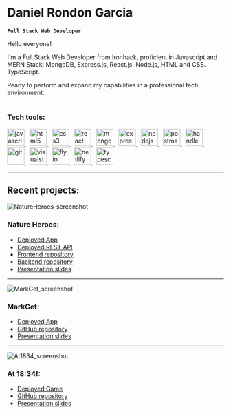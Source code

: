 # Daniel Rondon Garcia

**`Full Stack Web Developer`**

Hello everyone!

I'm a Full Stack Web Developer from Ironhack, proficient in Javascript and MERN Stack: MongoDB, Express.js, React.js, Node.js, HTML and CSS. TypeScript.

Ready to perform and expand my capabilities in a professional tech environment.

#

### Tech tools:

<div>
  <p align="left">
    <a href="https://www.javascript.com/" target="_blank" rel="noreferrer">
      <img
        src="https://www.svgrepo.com/show/353925/javascript.svg"
        alt="javascript"
        width="40"
      />
    </a>
    &nbsp;
    <a href="https://html.spec.whatwg.org/" target="_blank" rel="noreferrer">
      <img
        src="https://www.svgrepo.com/show/452228/html-5.svg"
        alt="html5"
        width="40"
      />
    </a>
    &nbsp;
    <a href="https://www.w3.org/Style/CSS/#specs" target="_blank" rel="noreferrer">
      <img
        src="https://www.svgrepo.com/show/452185/css-3.svg"
        alt="css3"
        width="40"
      />
    </a>
    &nbsp;
    <a href="https://react.dev/" target="_blank" rel="noreferrer">
      <img
        src="https://www.svgrepo.com/show/452092/react.svg"
        alt="react"
        width="40"
      />
    </a>
    &nbsp;
    <a href="https://www.mongodb.com/" target="_blank" rel="noreferrer">
      <img
        src="https://www.svgrepo.com/show/331488/mongodb.svg"
        alt="mongodb"
        width="40"
      />
    </a>
    &nbsp;
    <a href="https://expressjs.com/" target="_blank" rel="noreferrer">
      <img
        src="https://img.icons8.com/officexs/512/express-js.png"
        alt="expressjs"
        width="40"
      />
    </a>
    &nbsp;
    <a href="https://nodejs.org/en" target="_blank" rel="noreferrer">
      <img
        src="https://www.svgrepo.com/show/452075/node-js.svg"
        alt="nodejs"
        width="40"
      />
    </a>
    &nbsp;
    <a href="https://www.postman.com/" target="_blank" rel="noreferrer">
      <img
        src="https://www.svgrepo.com/show/354202/postman-icon.svg"
        alt="postman"
        width="40"
      />
    </a>
    &nbsp;
    <a href="https://handlebarsjs.com/" target="_blank" rel="noreferrer">
      <img
        src="https://www.svgrepo.com/show/373653/handlebars.svg"
        alt="handlebarsjs"
        width="40"
      />
    </a>
    &nbsp;
    <a href="https://git-scm.com/" target="_blank" rel="noreferrer">
      <img
        src="https://www.svgrepo.com/show/452210/git.svg"
        alt="git"
        width="40"
      />
    </a>
    &nbsp;
    <a href="https://code.visualstudio.com/" target="_blank" rel="noreferrer">
      <img
        src="https://www.svgrepo.com/show/354522/visual-studio-code.svg"
        alt="visualstudiocode"
        width="40"
      />
    </a>
    &nbsp;
    <a href="https://fly.io/" target="_blank" rel="noreferrer">
      <img
        src="https://uploads-ssl.webflow.com/6336b5e34c850996471eb5e4/63bca71aa071de20cfc2f3f9_XyEuTVaSZBeLwYp1RRnXKW9AVuxwO3FiQ8hJeJBU3R8.svg"
        alt="fly.io"
        width="40"
      />
    </a>
    &nbsp;
    <a href="https://www.netlify.com/" target="_blank" rel="noreferrer">
      <img
        src="https://www.svgrepo.com/show/376339/netlify.svg"
        alt="netlify"
        width="40"
      />
    </a>
        &nbsp;
    <a href="https://www.typescriptlang.org/" target="_blank" rel="noreferrer">
      <img
        src="https://www.svgrepo.com/show/354478/typescript-icon.svg"
        alt="typescript"
        width="40"
      />
    </a>
  </p>
</div>

---

## Recent projects:

![NatureHeroes_screenshot](https://github.com/Dani-RG/Dani-RG/assets/115584425/25dc300b-37d9-4b41-85ae-f3f52da7d41a)
### Nature Heroes:
- [Deployed App](https://nature-heroes.netlify.app/)
- [Deployed REST API](https://nature-heroes.fly.dev/)
- [Frontend repository](https://github.com/Dani-RG/frontend-template-m3)
- [Backend repository](https://github.com/Dani-RG/backend-template-m3)
- [Presentation slides](https://slides.com/daniel_rg/presentacion-daniel-rondon#/portada)

---

![MarkGet_screenshot](https://github.com/Dani-RG/Dani-RG/assets/115584425/65b876ae-7e28-4b14-bac3-64362cf63f6e)
### MarkGet:
- [Deployed App](https://markget.fly.dev/)
- [GitHub repository](https://github.com/Module-2-project-Product-Compare/Module-2-Project-Product-Compare)
- [Presentation slides](https://slides.com/giovannibedoya/minimal-63ce59/review)

---

![At1834_screenshot](https://github.com/Dani-RG/Dani-RG/assets/115584425/3784778f-26f4-454c-8c1f-b38d91287ee1)
### At 18:34!:
- [Deployed Game](https://dani-rg.github.io/Project-1_Game_At-18.34/)
- [GitHub repository](https://github.com/Dani-RG/Project-1_Game_At-18.34)
- [Presentation slides](https://docs.google.com/presentation/d/1lETyle4kk4kF9TGLjVBRKw0_gSYu4hsb3OhakzBg2XA/edit#slide=id.g1f87997393_0_782)
